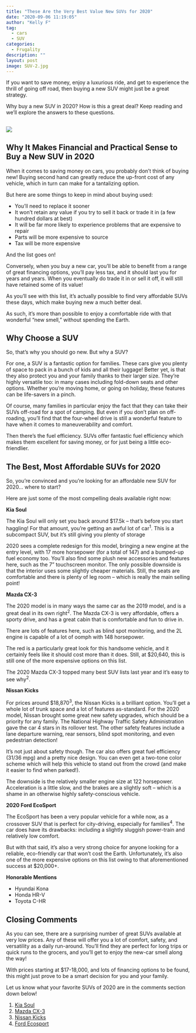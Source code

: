 ```yaml
---
title: "These Are the Very Best Value New SUVs for 2020"
date: "2020-09-06 11:19:05"
author: "Kelly F"
tag:
  - cars
  - SUV
categories:
  - Frugality
description: ""
layout: post
image: SUV-2.jpg
---
```


If you want to save money, enjoy a luxurious ride, and get to experience the thrill of going off road, then buying a new SUV might just be a great strategy.

Why buy a new SUV in 2020? How is this a great deal? Keep reading and we’ll explore the answers to these questions.

## ![](/posts/SUV-2.jpg)

## Why It Makes Financial and Practical Sense to Buy a New SUV in 2020

When it comes to saving money on cars, you probably don’t think of buying new! Buying second hand can greatly reduce the up-front cost of any vehicle, which in turn can make for a tantalizing option.

But here are some things to keep in mind about buying used:

- You’ll need to replace it sooner
- It won’t retain any value if you try to sell it back or trade it in (a few hundred dollars at best)
- It will be far more likely to experience problems that are expensive to repair
- Parts will be more expensive to source
- Tax will be more expensive

And the list goes on!

Conversely, when you buy a new car, you’ll be able to benefit from a range of great financing options, you’ll pay less tax, and it should last you for years and years. When you eventually do trade it in or sell it off, it will still have retained some of its value!

As you’ll see with this list, it’s actually possible to find very affordable SUVs these days, which make buying new a much better deal.

As such, it’s more than possible to enjoy a comfortable ride with that wonderful “new smell,” without spending the Earth.

## Why Choose a SUV

So, that’s why you should go new. But why a SUV?

For one, a SUV is a fantastic option for families. These cars give you plenty of space to pack in a bunch of kids and all their luggage! Better yet, is that they also protect you and your family thanks to their larger size. They’re highly versatile too: in many cases including fold-down seats and other options. Whether you’re moving home, or going on holiday, these features can be life-savers in a pinch.

Of course, many families in particular enjoy the fact that they can take their SUVs off-road for a spot of camping. But even if you don’t plan on off-roading, you’ll find that the four-wheel drive is still a wonderful feature to have when it comes to maneuverability and comfort.

Then there’s the fuel efficiency. SUVs offer fantastic fuel efficiency which makes them excellent for saving money, or for just being a little eco-friendlier.

## The Best, Most Affordable SUVs for 2020

So, you’re convinced and you’re looking for an affordable new SUV for 2020… where to start?

Here are just some of the most compelling deals available right now:

**Kia Soul**

The Kia Soul will only set you back around $17.5k – that’s before you start haggling! For that amount, you’re getting an awful lot of car<sup>1</sup>. This is a subcompact SUV, but it’s still giving you plenty of storage

2020 sees a complete redesign for this model, bringing a new engine at the entry level, with 17 more horsepower (for a total of 147) and a bumped-up fuel economy too. You’ll also find some plush new accessories and features here, such as the 7” touchscreen monitor. The only possible downside is that the interior uses some slightly cheaper materials. Still, the seats are comfortable and there is plenty of leg room – which is really the main selling point!

**Mazda CX-3**

The 2020 model is in many ways the same car as the 2019 model, and is a great deal in its own right<sup>2</sup>. The Mazda CX-3 is very affordable, offers a sporty drive, and has a great cabin that is comfortable and fun to drive in.

There are lots of features here, such as blind spot monitoring, and the 2L engine is capable of a lot of oomph with 148 horsepower.

The red is a particularly great look for this handsome vehicle, and it certainly feels like it should cost more than it does. Still, at $20,640, this is still one of the more expensive options on this list.

The 2020 Mazda CX-3 topped many best SUV lists last year and it’s easy to see why<sup>2</sup>.

**Nissan Kicks**

For prices around $18,870<sup>3</sup>, the Nissan Kicks is a brilliant option. You’ll get a whole lot of trunk space and a lot of features as-standard. For the 2020 model, Nissan brought some great new safety upgrades, which should be a priority for any family. The National Highway Traffic Safety Administration gave the car 4 stars in its rollover test. The other safety features include a lane departure warning, rear sensors, blind spot monitoring, and even pedestrian detection!

It’s not just about safety though. The car also offers great fuel efficiency (31/36 mpg) and a pretty nice design. You can even get a two-tone color scheme which will help this vehicle to stand out from the crowd (and make it easier to find when parked!).

The downside is the relatively smaller engine size at 122 horsepower. Acceleration is a little slow, and the brakes are a slightly soft – which is a shame in an otherwise highly safety-conscious vehicle.

**2020 Ford EcoSport**

The EcoSport has been a very popular vehicle for a while now, as a crossover SUV that is perfect for city-driving, especially for families<sup>4</sup>. The car does have its drawbacks: including a slightly sluggish power-train and relatively low comfort.

But with that said, it’s also a very strong choice for anyone looking for a reliable, eco-friendly car that won’t cost the Earth. Unfortunately, it’s also one of the more expensive options on this list owing to that aforementioned success at $20,000+.

**Honorable Mentions**

- Hyundai Kona
- Honda HR-V
- Toyota C-HR

## Closing Comments

As you can see, there are a surprising number of great SUVs available at very low prices. Any of these will offer you a lot of comfort, safety, and versatility as a daily run-around. You’ll find they are perfect for long trips or quick runs to the grocers, and you’ll get to enjoy the new-car smell along the way!

With prices starting at $17-18,000, and lots of financing options to be found, this might just prove to be a smart decision for you and your family.

Let us know what your favorite SUVs of 2020 are in the comments section down below!

1. [Kia Soul](https://www.kia.com/uk/new-cars/all-new-soul-ev/pricing/)
2. [Mazda CX-3](https://www.mazda.co.uk/cars/mazda-cx-30/?utm_campaign=Mazda%7CUK%7CSearch%7CAll%7CNational%7CBrand%7CCX-30%7CGeneral%7CExact%7CUK%7C000%7CNone%7CGoogle&campaignCode=MMUK_FY154_P2_PPC&infinity=ict2~net~gaw~ar~399703925685~kw~mazda%20x3~mt~e~cmp~Mazda%7CUK%7CSearch%7CAll%7CNational%7CBrand%7CCX-30%7CGeneral%7CExact%7CUK%7C000%7CNone%7CGoogle~ag~Brand%7CMazdaCX-30%7CGeneral-Misspelling%7CExact&gclid=CjwKCAiAp5nyBRABEiwApTwjXoS9zoJAvBJFA8ShP0n_LEbWB4iLrecmRrp36nGpvz382N0vOm-vShoC1jkQAvD_BwE&gclsrc=aw.ds)
3. [Nissan Kicks](https://www.nissanusa.com/vehicles/crossovers-suvs/kicks.html)
4. [Ford Ecosport](https://www.ford.com/suvs-crossovers/ecosport/)
